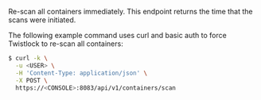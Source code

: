 Re-scan all containers immediately.
This endpoint returns the time that the scans were initiated.

The following example command uses curl and basic auth to force Twistlock to re-scan all containers:

```bash
$ curl -k \
  -u <USER> \
  -H 'Content-Type: application/json' \
  -X POST \
  https://<CONSOLE>:8083/api/v1/containers/scan
```
